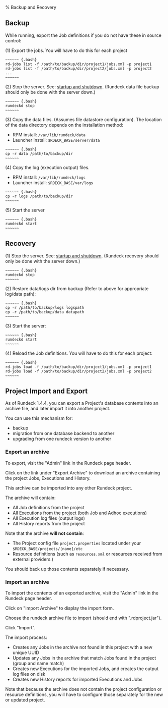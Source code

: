 % Backup and Recovery

## Backup

While running, export the Job definitions if you do not have these in source control:

(1) Export the jobs. You will have to do this for each project

    ~~~~~~ {.bash}
    rd-jobs list -f /path/to/backup/dir/project1/jobs.xml -p project1
    rd-jobs list -f /path/to/backup/dir/project2/jobs.xml -p project2
    ...
    ~~~~~~

(2) Stop the server. See: [startup and shutdown](#startup-and-shtudown). (Rundeck data file backup should only be done with the server down.)

    ~~~~~~ {.bash}
    rundeckd stop
    ~~~~~~ 

(3) Copy the data files. (Assumes file datastore configuration). The
location of the data directory depends on the installation method:

   * RPM install: `/var/lib/rundeck/data`
   * Launcher install: `$RDECK_BASE/server/data`

    ~~~~~~ {.bash}
    cp -r data /path/to/backup/dir
    ~~~~~~ 
             
(4) Copy the log (execution output) files.

   * RPM install: `/var/lib/rundeck/logs`
   * Launcher install: `$RDECK_BASE/var/logs`

    ~~~~~~ {.bash}
    cp -r logs /path/to/backup/dir
    ~~~~~~

(5) Start the server

    ~~~~~~ {.bash}
    rundeckd start
    ~~~~~~

## Recovery

(1) Stop the server. See: [startup and shutdown](#startup-and-shtudown). (Rundeck recovery should only be done with the server down.)

    ~~~~~~ {.bash}
    rundeckd stop
    ~~~~~~ 

(2) Restore data/logs dir from backup (Refer to above for appropriate log/data path):

    ~~~~~~ {.bash}
    cp -r /path/to/backup/logs logspath
    cp -r /path/to/backup/data datapath
    ~~~~~~ 


(3) Start the server:

    ~~~~~~ {.bash}
    rundeckd start
    ~~~~~~ 

(4) Reload the Job definitions. You will have to do this for each project:

    ~~~~~~ {.bash}
    rd-jobs load -f /path/to/backup/dir/project1/jobs.xml -p project1
    rd-jobs load -f /path/to/backup/dir/project2/jobs.xml -p project2
    ~~~~~~ 

## Project Import and Export

As of Rundeck 1.4.4, you can export a Project's database contents into an archive file, and later import it into another project.

You can use this mechanism for:

* backup
* migration from one database backend to another
* upgrading from one rundeck version to another

### Export an archive

To export, visit the "Admin" link in the Rundeck page header.

Click on the link under "Export Archive" to download an archive containing the project Jobs, Executions and History.

This archive can be imported into any other Rundeck project.

The archive will contain:

* All Job definitions from the project
* All Executions from the project (both Job and Adhoc executions)
* All Execution log files (output logs)
* All History reports from the project

Note that the archive **will not contain**:

* The Project config file `project.properties` located under your `$RDECK_BASE/projects/[name]/etc`
* Resource definitions (such as `resources.xml` or resources received from external providers.)

You should back up those contents separately if necessary.

### Import an archive

To import the contents of an exported archive, visit the "Admin" link in the Rundeck page header.

Click on "Import Archive" to display the import form.  

Choose the rundeck archive file to import (should end with ".rdproject.jar").

Click "Import".

The import process:

* Creates any Jobs in the archive not found in this project with a new unique UUID
* Updates any Jobs in the archive that match Jobs found in the project (group and name match)
* Creates new Executions for the imported Jobs, and creates the output log files on disk
* Creates new History reports for imported Executions and Jobs

Note that because the archive does not contain the project configuration or resource definitions, you
will have to configure those separately for the new or updated project.